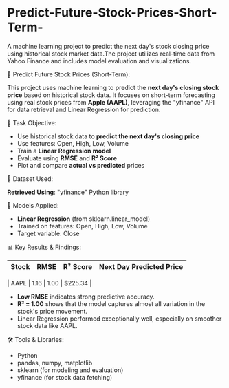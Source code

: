 # Predict-Future-Stock-Prices-Short-Term-
A machine learning project to predict the next day's stock closing price using historical stock market data.The project utilizes real-time data from Yahoo Finance  and includes model evaluation and visualizations.

🔮 Predict Future Stock Prices (Short-Term):

This project uses machine learning to predict the **next day's closing stock price** based on historical stock data. It focuses on short-term forecasting using real stock prices from **Apple (AAPL)**, leveraging the "yfinance" API for data retrieval and Linear Regression for prediction.

📌 Task Objective:

- Use historical stock data to **predict the next day's closing price**
- Use features: Open, High, Low, Volume
- Train a **Linear Regression model**
- Evaluate using **RMSE** and **R² Score**
- Plot and compare **actual vs predicted** prices

📁 Dataset Used:

**Retrieved Using**: "yfinance" Python library

🤖 Models Applied:

  - **Linear Regression** (from sklearn.linear_model)
  - Trained on features: Open, High, Low, Volume
  - Target variable: Close


📊 Key Results & Findings:

| Stock  | RMSE  | R² Score | Next Day Predicted Price |
|--------|-------|----------|---------------------------|

| AAPL      | 1.16        | 1.00            | $225.34   |



- **Low RMSE** indicates strong predictive accuracy.
- **R² = 1.00** shows that the model captures almost all variation in the stock's price movement.
- Linear Regression performed exceptionally well, especially on smoother stock data like AAPL.

🛠️ Tools & Libraries:

- Python
- pandas, numpy, matplotlib
- sklearn (for modeling and evaluation)
- yfinance (for stock data fetching)


